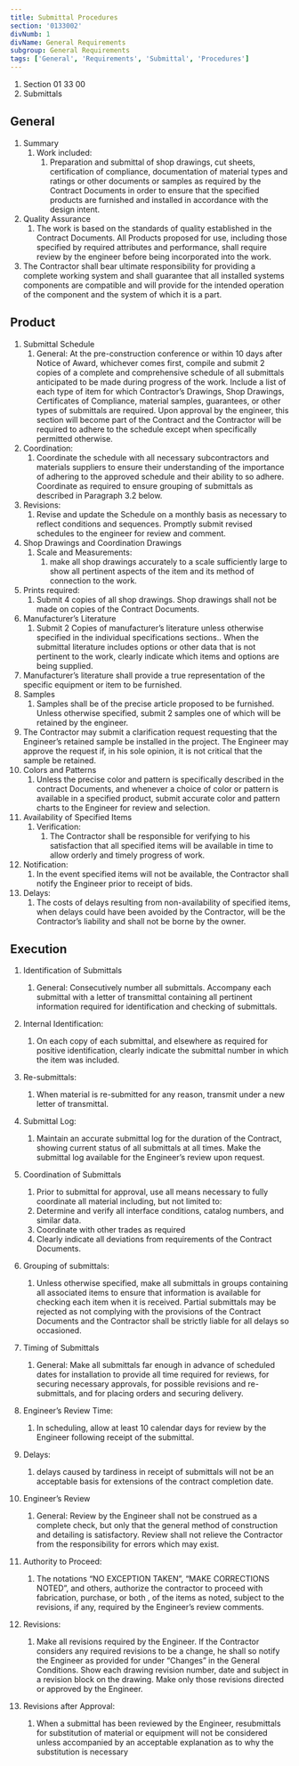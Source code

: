 ```yaml
---
title: Submittal Procedures
section: '0133002'
divNumb: 1
divName: General Requirements
subgroup: General Requirements
tags: ['General', 'Requirements', 'Submittal', 'Procedures']
---
```


   1. Section 01 33 00
   1. Submittals

## General

1. Summary
   1. Work included:
      1. Preparation and submittal of shop drawings, cut sheets, certification of compliance, documentation of material types and ratings or other documents or samples as required by the Contract Documents in order to ensure that the specified products are furnished and installed in accordance with the design intent.
2. Quality Assurance
   1. The work is based on the standards of quality established in the Contract Documents. All Products proposed for use, including those specified by required attributes and performance, shall require review by the engineer before being incorporated into the work.
2. The Contractor shall bear ultimate responsibility for providing a complete working system and shall guarantee that all installed systems components are compatible and will provide for the intended operation of the component and the system of which it is a part.
## Product
1. Submittal Schedule
	 1. General: At the pre-construction conference or within 10 days after Notice of Award, whichever comes first, compile and submit 2 copies of a complete and comprehensive schedule of all submittals anticipated to be made during progress of the work. Include a list of each type of item for which Contractor’s Drawings, Shop Drawings, Certificates of Compliance, material samples, guarantees, or other types of submittals are required. Upon approval by the engineer, this section will become part of the Contract and the Contractor will be required to adhere to the schedule except when specifically permitted otherwise.
2. Coordination:
      1. Coordinate the schedule with all necessary subcontractors and materials suppliers to ensure their understanding of the importance of adhering to the approved schedule and their ability to so adhere. Coordinate as required to ensure grouping of submittals as described in Paragraph 3.2 below.
3. Revisions:
      1. Revise and update the Schedule on a monthly basis as necessary to reflect conditions and sequences. Promptly submit revised schedules to the engineer for review and comment.
1. Shop Drawings and Coordination Drawings
   1. Scale and Measurements:
      1. make all shop drawings accurately to a scale sufficiently large to show all pertinent aspects of the item and its method of connection to the work.
2. Prints required:
      1. Submit 4 copies of all shop drawings. Shop drawings shall not be made on copies of the Contract Documents.
1. Manufacturer’s Literature
   1. Submit 2 Copies of manufacturer’s literature unless otherwise specified in the individual specifications sections.. When the submittal literature includes options or other data that is not pertinent to the work, clearly indicate which items and options are being supplied. 
2. Manufacturer’s literature shall provide a true representation of the specific equipment or item to be furnished.
1. Samples
   1. Samples shall be of the precise article proposed to be furnished. Unless otherwise specified, submit 2 samples one of which will be retained by the engineer. 
2. The Contractor may submit a clarification request requesting that the Engineer’s retained sample be installed in the project. The Engineer may approve the request if, in his sole opinion, it is not critical that the sample be retained.
1. Colors and Patterns
   1. Unless the precise color and pattern is specifically described in the contract Documents, and whenever a choice of color or pattern is available in a specified product, submit accurate color and pattern charts to the Engineer for review and selection.
1. Availability of Specified Items
   1. Verification:
      1. The Contractor shall be responsible for verifying to his satisfaction that all specified items will be available in time to allow orderly and timely progress of work.
2. Notification:
      1. In the event specified items will not be available, the Contractor shall notify the Engineer prior to receipt of bids.
3. Delays:
      1. The costs of delays resulting from non-availability of specified items, when delays could have been avoided by the Contractor, will be the Contractor’s liability and shall not be borne by the owner.

## Execution

1. Identification of Submittals
	 1. General: Consecutively number all submittals. Accompany each submittal with a letter of transmittal containing all pertinent information required for identification and checking of submittals.
2. Internal Identification:
      1. On each copy of each submittal, and elsewhere as required for positive identification, clearly indicate the submittal number in which the item was included.
3. Re-submittals:
      1. When material is re-submitted for any reason, transmit under a new letter of transmittal.
4. Submittal Log:
      1. Maintain an accurate submittal log for the duration of the Contract, showing current status of all submittals at all times. Make the submittal log available for the Engineer’s review upon request.

1. Coordination of Submittals
   1. Prior to submittal for approval, use all means necessary to fully coordinate all material including, but not limited to:
	1. Determine and verify all interface conditions, catalog numbers, and similar data.
	2. Coordinate with other trades as required
	3. Clearly indicate all deviations from requirements of the Contract Documents.
2. Grouping of submittals:
      1. Unless otherwise specified, make all submittals in groups containing all associated items to ensure that information is available for checking each item when it is received. Partial submittals may be rejected as not complying with the provisions of the Contract Documents and the Contractor shall be strictly liable for all delays so occasioned.
1. Timing of Submittals
	 1. General: Make all submittals far enough in advance of scheduled dates for installation to provide all time required for reviews, for securing necessary approvals, for possible revisions and re-submittals, and for placing orders and securing delivery.
2. Engineer’s Review Time:
      1. In scheduling, allow at least 10 calendar days for review by the Engineer following receipt of the submittal.
3. Delays:
      1. delays caused by tardiness in receipt of submittals will not be an acceptable basis for extensions of the contract completion date.
1. Engineer’s Review
	 1. General: Review by the Engineer shall not be construed as a complete check, but only that the general method of construction and detailing is satisfactory. Review shall not relieve the Contractor from the responsibility for errors which may exist.
2. Authority to Proceed:
      1. The notations “NO EXCEPTION TAKEN”, “MAKE CORRECTIONS NOTED”, and others, authorize the contractor to proceed with fabrication, purchase, or both , of the items as noted, subject to the revisions, if any, required by the Engineer’s review comments.
3. Revisions:
      1. Make all revisions required by the Engineer. If the Contractor considers any required revisions to be a change, he shall so notify the Engineer as provided for under “Changes” in the General Conditions. Show each drawing revision number, date and subject in a revision block on the drawing. Make only those revisions directed or approved by the Engineer.
4. Revisions after Approval:
      1. When a submittal has been reviewed by the Engineer, resubmittals for substitution of material or equipment will not be considered unless accompanied by an acceptable explanation as to why the substitution is necessary

